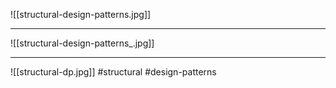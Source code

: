 ![[structural-design-patterns.jpg]]
***
![[structural-design-patterns_.jpg]]
***
![[structural-dp.jpg]]
#structural #design-patterns 